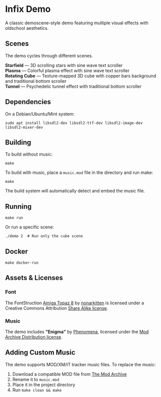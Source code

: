 # Infix Demo

A classic demoscene-style demo featuring multiple visual effects with
oldschool aesthetics.

## Scenes

The demo cycles through different scenes.

**Starfield** — 3D scrolling stars with sine wave text scroller  
**Plasma** — Colorful plasma effect with sine wave text scroller  
**Rotating Cube** — Texture-mapped 3D cube with copper bars background and traditional bottom scroller  
**Tunnel** — Psychedelic tunnel effect with traditional bottom scroller

## Dependencies

On a Debian/Ubuntu/Mint system:

```
sudo apt install libsdl2-dev libsdl2-ttf-dev libsdl2-image-dev libsdl2-mixer-dev
```

## Building

To build without music:

```
make
```

To build with music, place a `music.mod` file in the directory and run make:

```
make
```

The build system will automatically detect and embed the music file.

## Running

```
make run
```

Or run a specific scene:

```
./demo 2  # Run only the cube scene
```

## Docker

```
make docker-run
```

## Assets & Licenses

### Font

The FontStruction [Amiga Topaz 8][1] by [nonarkitten][2] is licensed
under a Creative Commons Attribution [Share Alike license][3].

[1]: https://fontstruct.com/fontstructions/show/889446
[2]: https://fontstruct.com/fontstructors/828567/nonarkiteen
[3]: http://creativecommons.org/licenses/by-sa/3.0/

### Music

The demo includes **"Enigma"** by [Phenomena][4], licensed under the
[Mod Archive Distribution license][5].

[4]: https://modarchive.org/index.php?request=view_artist_modules&query=72943
[5]: https://modarchive.org/index.php?request=view_by_license&query=publicdomain

## Adding Custom Music

The demo supports MOD/XM/IT tracker music files. To replace the music:

1. Download a compatible MOD file from [The Mod Archive][6]
2. Rename it to `music.mod`
3. Place it in the project directory
4. Run `make clean && make`

[6]: https://modarchive.org/
